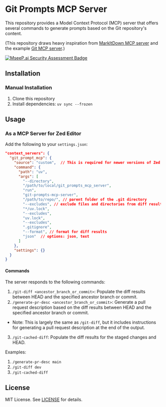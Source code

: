 # Git Prompts MCP Server

This repository provides a Model Context Protocol (MCP) server that offers several commands to generate prompts based on the Git repository's content.

(This repository draws heavy inspiration from [MarkItDown MCP server](https://github.com/KorigamiK/markitdown_mcp_server) and the example [Git MCP server](https://github.com/modelcontextprotocol/servers/tree/main/src/git).)

[![MseeP.ai Security Assessment Badge](https://mseep.net/pr/ceshine-git-prompts-mcp-server-badge.png)](https://mseep.ai/app/ceshine-git-prompts-mcp-server)

## Installation

### Manual Installation

1. Clone this repository
2. Install dependencies: `uv sync --frozen`


## Usage

### As a MCP Server for Zed Editor

Add the following to your `settings.json`:

```json
"context_servers": {
  "git_prompt_mcp": {
    "source": "custom",  // This is required for newer versions of Zed, starting with version 0.193.x.
    "command": {
      "path": "uv",
      "args": [
        "--directory",
        "/path/to/local/git_prompts_mcp_server",
        "run",
        "git-prompts-mcp-server",
        "/path/to/repo/", // parent folder of the .git directory
        "--excludes", // exclude files and directories from diff results (the server use fnmatch in the backend)
        "*/uv.lock",
        "--excludes",
        "uv.lock",
        "--excludes",
        ".gitignore",
        "--format", // format for diff results
        "json"  // options: json, text
      ]
    },
    "settings": {}
  }
}
```

#### Commands

The server responds to the following commands:

1. `/git-diff <ancestor_branch_or_commit>`: Populate the diff results between HEAD and the specified ancestor branch or commit.
2. `/generate-pr-desc <ancestor_branch_or_commit>`: Generate a pull request description based on the diff results between HEAD and the specified ancestor branch or commit.
  - Note: This is largely the same as `/git-diff`, but it includes instructions for generating a pull request description at the end of the output.
3. `/git-cached-diff`: Populate the diff results for the staged changes and HEAD.

Examples:

1. `/generate-pr-desc main`
2. `/git-diff dev`
3. `/git-cached-diff`

## License

MIT License. See [LICENSE](LICENSE) for details.
